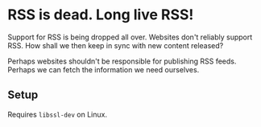 # RSS is dead. Long live RSS!

Support for RSS is being dropped all over. Websites don't reliably support RSS.
How shall we then keep in sync with new content released?

Perhaps websites shouldn't be responsible for publishing RSS feeds. Perhaps we
can fetch the information we need ourselves.

## Setup

Requires `libssl-dev` on Linux.

